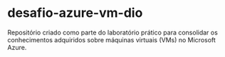 # desafio-azure-vm-dio
Repositório criado como parte do laboratório prático para consolidar os conhecimentos adquiridos sobre máquinas virtuais (VMs) no Microsoft Azure.
